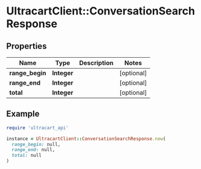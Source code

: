 # UltracartClient::ConversationSearchResponse

## Properties

| Name | Type | Description | Notes |
| ---- | ---- | ----------- | ----- |
| **range_begin** | **Integer** |  | [optional] |
| **range_end** | **Integer** |  | [optional] |
| **total** | **Integer** |  | [optional] |

## Example

```ruby
require 'ultracart_api'

instance = UltracartClient::ConversationSearchResponse.new(
  range_begin: null,
  range_end: null,
  total: null
)
```

